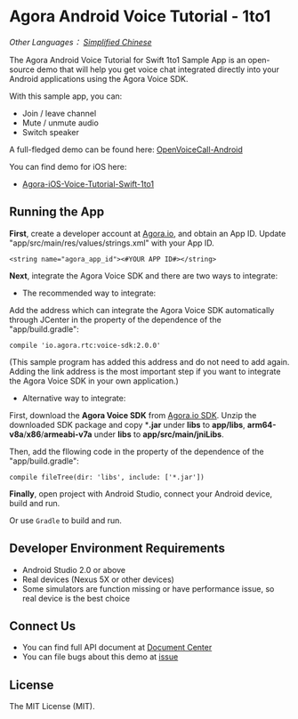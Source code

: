 # Agora Android Voice Tutorial - 1to1

*Other Languages： [Simplified Chinese](README.zh.md)*

The Agora Android Voice Tutorial for Swift 1to1 Sample App is an open-source demo that will help you get voice chat integrated directly into your Android applications using the Agora Voice SDK.

With this sample app, you can:

- Join / leave channel
- Mute / unmute audio
- Switch speaker

A full-fledged demo can be found here: [OpenVoiceCall-Android](https://github.com/AgoraIO/OpenVoiceCall-Android)

You can find demo for iOS here:

- [Agora-iOS-Voice-Tutorial-Swift-1to1](https://github.com/AgoraIO/Agora-iOS-Voice-Tutorial-Swift-1to1)

## Running the App
**First**, create a developer account at [Agora.io](https://dashboard.agora.io/signin/), and obtain an App ID. Update "app/src/main/res/values/strings.xml" with your App ID.

```
<string name="agora_app_id"><#YOUR APP ID#></string>
```

**Next**, integrate the Agora Voice SDK and there are two ways to integrate:

- The recommended way to integrate:

Add the address which can integrate the Agora Voice SDK automatically through JCenter in the property of the dependence of the "app/build.gradle":
```
compile 'io.agora.rtc:voice-sdk:2.0.0'
```
(This sample program has added this address and do not need to add again. Adding the link address is the most important step if you want to integrate the Agora Voice SDK in your own application.)

- Alternative way to integrate:

First, download the **Agora Voice SDK** from [Agora.io SDK](https://www.agora.io/en/download/). Unzip the downloaded SDK package and copy ***.jar** under **libs** to **app/libs**, **arm64-v8a**/**x86**/**armeabi-v7a** under **libs** to **app/src/main/jniLibs**.

Then, add the fllowing code in the property of the dependence of the "app/build.gradle":

```
compile fileTree(dir: 'libs', include: ['*.jar'])
```

**Finally**, open project with Android Studio, connect your Android device, build and run.

Or use `Gradle` to build and run.

## Developer Environment Requirements
- Android Studio 2.0 or above
- Real devices (Nexus 5X or other devices)
- Some simulators are function missing or have performance issue, so real device is the best choice

## Connect Us
- You can find full API document at [Document Center](https://docs.agora.io/en/)
- You can file bugs about this demo at [issue](https://github.com/AgoraIO/Agora-Android-Voice-Tutorial-1to1/issues)

## License
The MIT License (MIT).
